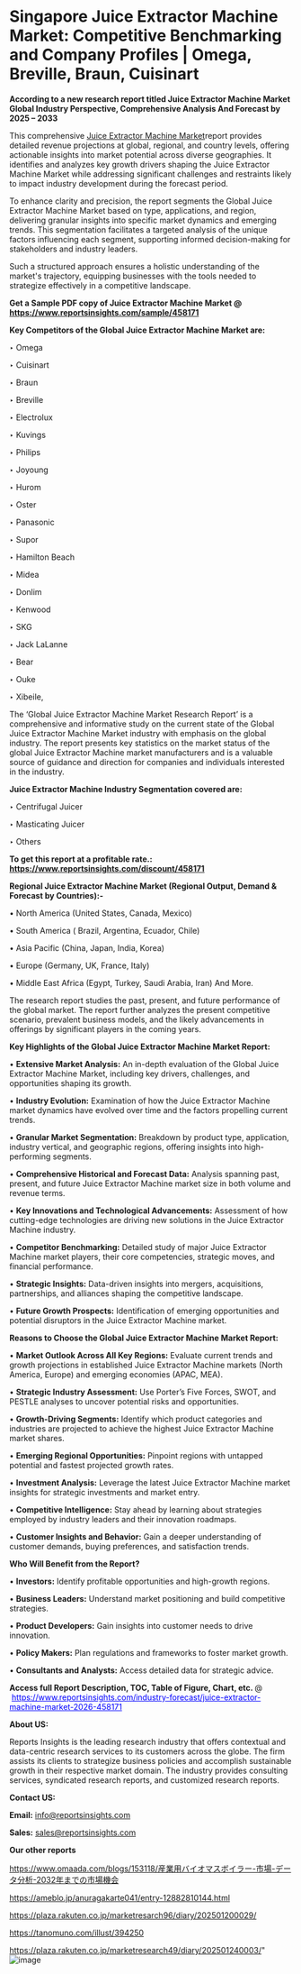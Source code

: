 # Singapore Juice Extractor Machine Market: Competitive Benchmarking and Company Profiles | Omega, Breville, Braun, Cuisinart

<strong>According to a new research report titled Juice Extractor Machine Market Global Industry Perspective, Comprehensive Analysis And Forecast by 2025 – 2033</strong>

This comprehensive <a href=https://www.reportsinsights.com/sample/458171>Juice Extractor Machine Market</a>report provides detailed revenue projections at global, regional, and country levels, offering actionable insights into market potential across diverse geographies. It identifies and analyzes key growth drivers shaping the Juice Extractor Machine Market while addressing significant challenges and restraints likely to impact industry development during the forecast period.

To enhance clarity and precision, the report segments the Global Juice Extractor Machine Market based on type, applications, and region, delivering granular insights into specific market dynamics and emerging trends. This segmentation facilitates a targeted analysis of the unique factors influencing each segment, supporting informed decision-making for stakeholders and industry leaders.

Such a structured approach ensures a holistic understanding of the market's trajectory, equipping businesses with the tools needed to strategize effectively in a competitive landscape.

<strong>Get a Sample PDF copy of Juice Extractor Machine Market </strong><strong>@<a href=https://www.reportsinsights.com/sample/458171 style=color:#0000ff;> https://www.reportsinsights.com/sample/458171</a></strong></font>

<strong>Key Competitors of the Global Juice Extractor Machine Market are:</strong>

‣ Omega

‣ Cuisinart

‣ Braun

‣ Breville

‣ Electrolux

‣ Kuvings

‣ Philips

‣ Joyoung

‣ Hurom

‣ Oster

‣ Panasonic

‣ Supor

‣ Hamilton Beach

‣ Midea

‣ Donlim

‣ Kenwood

‣ SKG

‣ Jack LaLanne

‣ Bear

‣ Ouke

‣ Xibeile,

The ‘Global Juice Extractor Machine Market Research Report’ is a comprehensive and informative study on the current state of the Global Juice Extractor Machine Market industry with emphasis on the global industry. The report presents key statistics on the market status of the global Juice Extractor Machine market manufacturers and is a valuable source of guidance and direction for companies and individuals interested in the industry.

<strong>Juice Extractor Machine Industry Segmentation covered are:</strong>

‣ Centrifugal Juicer

‣ Masticating Juicer

‣ Others

<strong>To get this report at a profitable rate.: <a href=https://www.reportsinsights.com/discount/458171 style=color:#0000ff;>https://www.reportsinsights.com/discount/458171</a></strong></font>

<strong>Regional Juice Extractor Machine Market (Regional Output, Demand &amp; Forecast by Countries):-</strong>

• North America (United States, Canada, Mexico)

• South America ( Brazil, Argentina, Ecuador, Chile)

• Asia Pacific (China, Japan, India, Korea)

• Europe (Germany, UK, France, Italy)

• Middle East Africa (Egypt, Turkey, Saudi Arabia, Iran) And More.

The research report studies the past, present, and future performance of the global market. The report further analyzes the present competitive scenario, prevalent business models, and the likely advancements in offerings by significant players in the coming years.

<strong>Key Highlights of the Global Juice Extractor Machine Market Report:</strong>

• <strong>Extensive Market Analysis:</strong> An in-depth evaluation of the Global Juice Extractor Machine Market, including key drivers, challenges, and opportunities shaping its growth.

• <strong>Industry Evolution:</strong> Examination of how the Juice Extractor Machine market dynamics have evolved over time and the factors propelling current trends.

• <strong>Granular Market Segmentation:</strong> Breakdown by product type, application, industry vertical, and geographic regions, offering insights into high-performing segments.

• <strong>Comprehensive Historical and Forecast Data:</strong> Analysis spanning past, present, and future Juice Extractor Machine market size in both volume and revenue terms.

• <strong>Key Innovations and Technological Advancements:</strong> Assessment of how cutting-edge technologies are driving new solutions in the Juice Extractor Machine industry.

• <strong>Competitor Benchmarking:</strong> Detailed study of major Juice Extractor Machine market players, their core competencies, strategic moves, and financial performance.

• <strong>Strategic Insights:</strong> Data-driven insights into mergers, acquisitions, partnerships, and alliances shaping the competitive landscape.

• <strong>Future Growth Prospects:</strong> Identification of emerging opportunities and potential disruptors in the Juice Extractor Machine market.

<strong>Reasons to Choose the Global Juice Extractor Machine Market Report:</strong>

• <strong>Market Outlook Across All Key Regions:</strong> Evaluate current trends and growth projections in established Juice Extractor Machine markets (North America, Europe) and emerging economies (APAC, MEA).

• <strong>Strategic Industry Assessment:</strong> Use Porter’s Five Forces, SWOT, and PESTLE analyses to uncover potential risks and opportunities.

• <strong>Growth-Driving Segments:</strong> Identify which product categories and industries are projected to achieve the highest Juice Extractor Machine market shares.

• <strong>Emerging Regional Opportunities:</strong> Pinpoint regions with untapped potential and fastest projected growth rates.

• <strong>Investment Analysis:</strong> Leverage the latest Juice Extractor Machine market insights for strategic investments and market entry.

• <strong>Competitive Intelligence:</strong> Stay ahead by learning about strategies employed by industry leaders and their innovation roadmaps.

• <strong>Customer Insights and Behavior:</strong> Gain a deeper understanding of customer demands, buying preferences, and satisfaction trends.

<strong>Who Will Benefit from the Report?</strong>

• <strong>Investors:</strong> Identify profitable opportunities and high-growth regions.

• <strong>Business Leaders:</strong> Understand market positioning and build competitive strategies.

• <strong>Product Developers:</strong> Gain insights into customer needs to drive innovation.

• <strong>Policy Makers:</strong> Plan regulations and frameworks to foster market growth.

• <strong>Consultants and Analysts:</strong> Access detailed data for strategic advice.
</ul>
<strong>Access full Report Description, TOC, Table of Figure, Chart, etc. </strong>@  <a href=https://www.reportsinsights.com/industry-forecast/juice-extractor-machine-market-2026-458171 style=color:#0000ff;>https://www.reportsinsights.com/industry-forecast/juice-extractor-machine-market-2026-458171</a></font>

<strong><strong>About US</strong>:</strong>

Reports Insights is the leading research industry that offers contextual and data-centric research services to its customers across the globe. The firm assists its clients to strategize business policies and accomplish sustainable growth in their respective market domain. The industry provides consulting services, syndicated research reports, and customized research reports.

<strong>Contact US:</strong>

<p class=""""><b>Email:</b> <a href=mailto:info@reportsinsights.com>info@reportsinsights.com</a></p>
<p class=""""><b>Sales:</b> <a href=mailto:sales@reportsinsights.com>sales@reportsinsights.com</a></p>

<strong>Our other reports</strong>

<a href=https://www.omaada.com/blogs/153118/産業用バイオマスボイラー-市場-データ分析-2032年までの市場機会>https://www.omaada.com/blogs/153118/産業用バイオマスボイラー-市場-データ分析-2032年までの市場機会</a>

<a href=https://ameblo.jp/anuragakarte041/entry-12882810144.html>https://ameblo.jp/anuragakarte041/entry-12882810144.html</a>

<a href=https://plaza.rakuten.co.jp/marketresarch96/diary/202501200029/>https://plaza.rakuten.co.jp/marketresarch96/diary/202501200029/</a>

<a href=https://tanomuno.com/illust/394250>https://tanomuno.com/illust/394250</a>

<a href=https://plaza.rakuten.co.jp/marketresearch49/diary/202501240003/>https://plaza.rakuten.co.jp/marketresearch49/diary/202501240003/</a>"
![image](https://github.com/user-attachments/assets/3f7e6c53-f6a3-46df-9951-efc5377d2e51)
